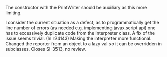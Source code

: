 The constructor with the PrintWriter should be auxiliary as this more limiting.

I consider the current situation as a defect, as to programmatically get the line number of errors (as needed e.g. implementing javax.script api) one has to excessively duplicate code from the Interpreter class. A fix of the issue seems trivial.
(In r24143) Making the interpreter more functional.  Changed the reporter
from an object to a lazy val so it can be overridden in subclasses.
Closes SI-3513, no review.
